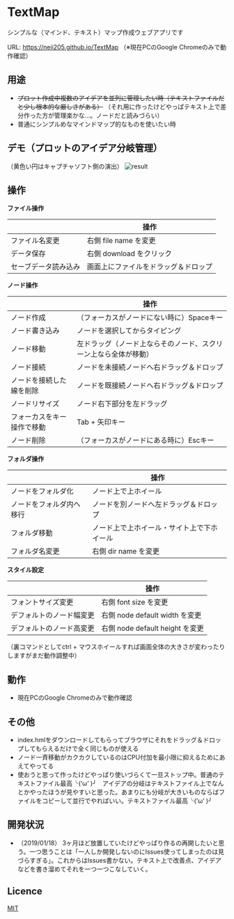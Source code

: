 TextMap
====
シンプルな（マインド、テキスト）マップ作成ウェブアプリです
  
URL: <https://neji205.github.io/TextMap>  （※現在PCのGoogle Chromeのみで動作確認）
  
  

## 用途
* ~~プロット作成中複数のアイデアを並列に管理したい時（テキストファイルだと少し根本的な厳しさがある）~~ （それ用に作ったけどやっぱテキスト上で差分作った方が管理楽かな…。ノードだと読みづらい）
* 普通にシンプルめなマインドマップ的なものを使いたい時



## デモ（プロットのアイデア分岐管理）  

（黄色い円はキャプチャソフト側の演出）
![result](https://github.com/neji205/TextMap/blob/master/example.gif)

  
## 操作

**ファイル操作**

|     | 操作 | 
| --- | --- |
| ファイル名変更 | 右側 file name を変更 |
| データ保存 | 右側 download をクリック |
| セーブデータ読み込み | 画面上にファイルをドラッグ＆ドロップ |

**ノード操作**

|     | 操作 |
| --- | --- |
| ノード作成 | （フォーカスがノードにない時に）Spaceキー |
| ノード書き込み | ノードを選択してからタイピング |
| ノード移動 | 左ドラッグ（ノード上ならそのノード、スクリーン上なら全体が移動） |
| ノード接続 | ノードを未接続ノードへ右ドラッグ＆ドロップ |
| ノードを接続した線を削除 | ノードを既接続ノードへ右ドラッグ＆ドロップ |
| ノードリサイズ | ノード右下部分を左ドラッグ |
| フォーカスをキー操作で移動 | Tab + 矢印キー |
| ノード削除 | （フォーカスがノードにある時に）Escキー |
  
**フォルダ操作**

|     | 操作 |
| --- | --- |
| ノードをフォルダ化 | ノード上で上ホイール |
| ノードをフォルダ内へ移行 | ノードを別ノードへ左ドラッグ＆ドロップ |
| フォルダ移動 | ノード上で上ホイール・サイト上で下ホイール |
| フォルダ名変更 | 右側 dir name を変更 |
  
**スタイル設定**

|     | 操作 |
| --- | --- |
| フォントサイズ変更 | 右側 font size を変更 |
| デフォルトのノード幅変更 | 右側 node default width を変更 |
| デフォルトのノード高変更 | 右側 node default height を変更|

（裏コマンドとしてctrl + マウスホイールすれば画面全体の大きさが変わったりしますがまだ動作調整中）



## 動作
* 現在PCのGoogle Chromeのみで動作確認



## その他
* index.hmlをダウンロードしてもらってブラウザにそれをドラッグ＆ドロップしてもらえるだけで全く同じものが使える
* ノード一斉移動がカクカクしているのはCPU付加を最小限に抑えるためにあえてやってる
* 使おうと思って作ったけどやっぱり使いづらくて一旦ストップ中。普通のテキストファイル最高╰(‘ω’ )╯　アイデアの分岐はテキストファイル上でなんとかやったほうが見やすいと思った。あまりにも分岐が大きいものならばファイルをコピーして並行でやればいい。テキストファイル最高╰(‘ω’ )╯



## 開発状況
* （2019/01/18） 3ヶ月ほど放置していたけどやっぱり作るの再開したいと思う。一つ思うことは「一人しか開発しないのにIssues使ってしまったのは見づらすぎる」。これからはIssues書かない。テキスト上で改善点、アイデアなどを書き溜めてそれを一つ一つこなしていく。


## Licence
[MIT](https://github.com/tcnksm/tool/blob/master/LICENCE)



